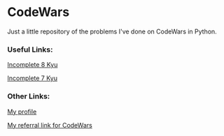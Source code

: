 # CodeWars

Just a little repository of the problems I've done on CodeWars in Python.


### Useful Links:

[Incomplete 8 Kyu](https://www.codewars.com/kata/search/my-languages?q=&r%5B%5D=-8&xids=completed&beta=false&order_by=sort_date%20desc)

[Incomplete 7 Kyu](https://www.codewars.com/kata/search/my-languages?q=&r%5B%5D=-7&xids=completed&beta=false&order_by=sort_date%20desc)


### Other Links:

[My profile](https://www.codewars.com/users/swichherddhhhh)

[My referral link for CodeWars](www.codewars.com/r/SPRCVw)
